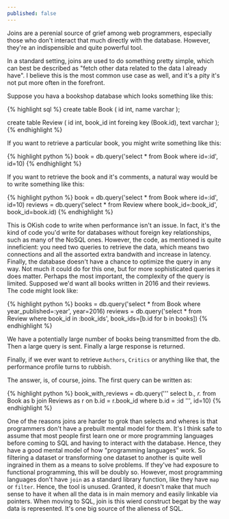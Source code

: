 ```yaml
---
published: false
---
```

Joins are a perenial source of grief among web programmers, especially those who don't interact that much directly with the database. However, they're an indispensible and quite powerful tool.

In a standard setting, joins are used to do something pretty simple, which can best be described as "fetch other data related to the data I already have". I believe this is the most common use case as well, and it's a pity it's not put more often in the forefront.

Suppose you hava a bookshop database which looks something like this:

{% highlight sql %}
create table Book (
  id int,
  name varchar
);

create table Review (
  id int,
  book_id int foreing key (Book.id),
  text varchar
);
{% endhighlight %}

If you want to retrieve a particular book, you might write something like this:

{% highlight python %}
book = db.query('select * from Book where id=:id', id=10)
{% endhighlight %}

If you want to retrieve the book and it's comments, a natural way would be to write something like this:

{% highlight python %}
book = db.query('select * from Book where id=:id', id=10)
reviews = db.query('select * from Review where book_id=:book_id', book_id=book.id)
{% endhighlight %}

This is OKish code to write when performance isn't an issue. In fact, it's the kind of code you'd write for databases without foreign key relationships, such as many of the NoSQL ones. However, the code, as mentioned is quite inneficient: you need two queries to retrieve the data, which means two connections and all the assorted extra bandwith and increase in latency. Finally, the database doesn't have a chance to optimize the query in any way. Not much it could do for this one, but for more sophisticated queries it does matter.
Perhaps the most important, the complexity of the query is limited. Supposed we'd want all books written in 2016 and their reviews. The code might look like: 

{% highlight python %}
books = db.query('select * from Book where year_published=:year', year=2016)
reviews = db.query('select * from Review where book_id in :book_ids', book_ids=[b.id for b in books])
{% endhighlight %}

We have a potentially large number of books being transmitted from the db. Then a large query is sent. Finally a large response is returned.

Finally, if we ever want to retrieve `Authors`, `Critics` or anything like that, the performance profile turns to rubbish.

The answer, is, of course, joins. The first query can be written as:

{% highlight python %}
book_with_reviews = db.query('''
    select b.*, r.*
    from Book as b
    join Reviews as r
    on b.id = r.book_id
    where b.id = :id
    ''', id=10)
{% endhighlight %}

One of the reasons joins are harder to grok than selects and wheres is that programmers don't have a prebuilt mental model for them. It's I think safe to assume that most people first learn one or more programming languages before coming to SQL and having to interact with the database. Hence, they have a good mental model of how "programming languages" work. So filtering a dataset or transforming one dataset to another is quite well ingrained in them as a means to solve problems. If they've had exposure to functional programming, this will be doubly so. However, most programming languages don't have `join` as a standard library function, like they have `map` or `filter`. Hence, the tool is unused. Granted, it doesn't make that much sense to have it when all the data is in main memory and easily linkable via pointers. When moving to SQL, join is this wierd construct begat by the way data is represented. It's one big source of the alieness of SQL.


